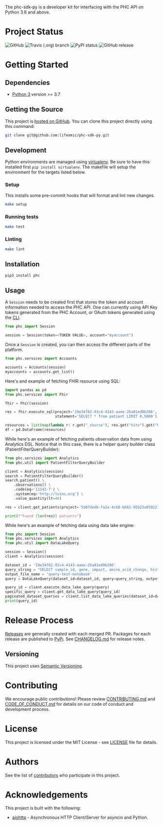 The phc-sdk-py is a developer kit for interfacing with the PHC API on Python 3.6 and above.

# Project Status

![GitHub](https://img.shields.io/github/license/lifeomic/phc-sdk-py.svg?style=for-the-badge)
![Travis (.org) branch](https://img.shields.io/travis/lifeomic/phc-sdk-py/master.svg?style=for-the-badge)
![PyPI status](https://img.shields.io/pypi/status/phc.svg?style=for-the-badge)
![GitHub release](https://img.shields.io/github/release/lifeomic/phc-sdk-py.svg?style=for-the-badge)

# Getting Started

## Dependencies

* [Python 3](https://www.python.org/download/releases/3.0/) version >= 3.7

## Getting the Source

This project is [hosted on GitHub](https://github.com/lifeomic/phc-sdk-py). You can clone this project directly using this command:

```bash
git clone git@github.com:lifeomic/phc-sdk-py.git
```

## Development

Python environments are managed using [virtualenv](https://virtualenv.pypa.io/en/latest/).  Be sure to have this installed first `pip install virtualenv`.  The makefile will setup the environment for the targets listed below.


### Setup

This installs some pre-commit hooks that will format and lint new changes.

```bash
make setup
```

### Running tests

```bash
make test
```

### Linting

```bash
make lint
```

## Installation

```bash
pip3 install phc
```
## Usage

A `Session` needs to be created first that stores the token and account information needed to access the PHC API.  One can currently using API Key tokens generated from the PHC Account, or OAuth tokens generated using the [CLI](https://github.com/lifeomic/cli).

```python
from phc import Session

session = Session(token=<TOKEN VALUE>, account="myaccount")
```

Once a `Session` is created, you can then access the different parts of the platform.

```python
from phc.services import Accounts

accounts = Accounts(session)
myaccounts = accounts.get_list()
```

Here's and example of fetching FHIR resource using SQL:
```python
import pandas as pd
from phc.services import Fhir

fhir = Fhir(session)

res = fhir.execute_sql(project='19e34782-91c4-4143-aaee-2ba81ed0b206',
                       statement='SELECT * from patient LIMIT 0,5000')

resources = list(map(lambda r: r.get("_source"), res.get("hits").get("hits")))
df = pd.DataFrame(resources)
```

While here's an example of fetching patients observation data from using Analytics DSL. Notice that in this case, there is a helper query builder class (PatientFilterQueryBuilder):

```python
from phc.services import Analytics
from phc.util import PatientFilterQueryBuilder

client = Analytics(session)
search = PatientFilterQueryBuilder()
search.patient() \
    .observations() \
    .code(eq='11142-7') \
    .system(eq='http://loinc.org') \
    .value_quantity(lt=40)

res = client.get_patients(project='5a07dedb-fa2a-4cb0-b662-95b23a050221', query_builder=search)

print(f"Found {len(res)} patients")

```

While here's an example of fetching data using data lake engine:

```python
from phc import Session
from phc.services import Analytics
from phc.util import DataLakeQuery

session = Session()
client = Analytics(session)

dataset_id = '19e34782-91c4-4143-aaee-2ba81ed0b206'
query_string = "SELECT sample_id, gene, impact, amino_acid_change, histology FROM variant WHERE tumor_site='breast'"
output_file_name = 'query-test-notebook'
query = DataLakeQuery(dataset_id=dataset_id, query=query_string, output_file_name=output_file_name)

query_id = client.execute_data_lake_query(query)
specific_query = client.get_data_lake_query(query_id)
paginated_dataset_queries = client.list_data_lake_queries(dataset_id=dataset_id)
print(query_id)
```

# Release Process

[Releases](https://github.com/lifeomic/phc-sdk-py/releases) are generally created with each merged PR. Packages for each release are published to [PyPi](https://pypi.org/project/phc/). See [CHANGELOG.md](CHANGELOG.md) for release notes.

## Versioning

This project uses [Semantic Versioning](http://semver.org/).


# Contributing

We encourage public contributions! Please review [CONTRIBUTING.md](CONTRIBUTING.md) and [CODE_OF_CONDUCT.md](CODE_OF_CONDUCT.md) for details on our code of conduct and development process.


# License

This project is licensed under the MIT License - see [LICENSE](LICENSE) file for details.


# Authors

See the list of [contributors](https://github.com/lifeomic/cli/contributors) who participate in this project.


# Acknowledgements

This project is built with the following:

* [aiohttp](https://aiohttp.readthedocs.io/en/stable/) - Asynchronous HTTP Client/Server for asyncio and Python.
